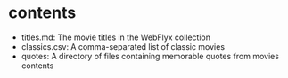 # contents

- titles.md: The movie titles in the WebFlyx collection
- classics.csv: A comma-separated list of classic movies
- quotes: A directory of files containing memorable quotes from movies contents
